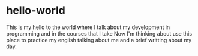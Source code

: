 # hello-world
This is my hello to the world where I talk about my development in programming and in the courses that I take
Now I'm thinking about use this place to practice my english talking about me and a brief writting about my day.
